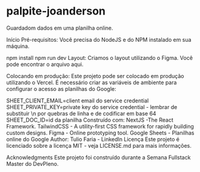 # palpite-joanderson
 Guardadom dados em uma planilha online. 

Início
Pré-requisitos:
Você precisa do NodeJS e do NPM instalado em sua máquina.

npm install
npm run dev
Layout:
Criamos o layout utilizando o Figma. Você pode encontrar o arquivo aqui.

Colocando em produção:
Este projeto pode ser colocado em produção utilizando o Vercel. É necessário criar as variáveis de ambiente para configurar o acesso as planilhas do Google:

SHEET_CLIENT_EMAIL=client email do service credential
SHEET_PRIVATE_KEY=private key do service credential - lembrar de substituir \n por quebras de linha e de codificar em base 64
SHEET_DOC_ID=id da planilha
Construído com:
NextJS -The React Framework.
TailwindCSS - A utility-first CSS framework for rapidly building custom designs.
Figma - Online prototyping tool.
Google Sheets - Planilhas online do Google
Author:
Tulio Faria - LinkedIn
Licença
Este projeto é licenciado sobre a licença MIT - veja LICENSE.md para mais informações.

Acknowledgments
Este projeto foi construído durante a Semana Fullstack Master do DevPleno.